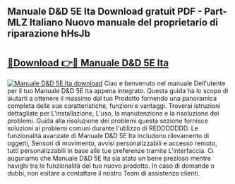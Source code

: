 ## Manuale D&D 5E Ita Download gratuit PDF - Part-MLZ Italiano Nuovo manuale del proprietario di riparazione hHsJb

# <h2><a href="http://dfbpmz.blite.top/?on=Manuale+D%26D+5E+Ita">🔗Download 👉🔴 Manuale D&D 5E Ita</a></h2>

[![Manuale D&D 5E Ita download](https://i.imgur.com/lujVjoI.png)](http://dfbpmz.blite.top/?on=Manuale+D%26D+5E+Ita)
Ciao e benvenuto nel manuale Dell'utente per il tuo Manuale D&D 5E Ita appena integrato. Questa guida ha lo scopo di aiutarti a ottenere il massimo dal tuo Prodotto fornendo una panoramica completa delle sue caratteristiche, funzioni e vantaggi. Troverai istruzioni dettagliate per L'installazione, L'uso, la manutenzione e la risoluzione dei problemi. Guida alla risoluzione dei problemi questa sezione fornisce soluzioni ai problemi comuni durante l'utilizzo di REDDDDDDD. Le funzionalità avanzate di Manuale D&D 5E Ita includono rilevamento di oggetti, Sensori di movimento, avvisi personalizzabili e accesso remoto, tutti personalizzabili in base alle tue preferenze tramite L'interfaccia. Ci auguriamo che Manuale D&D 5E Ita sia stato un bene prezioso mentre navighi tra le funzionalità del tuo nuovo prodotto. In caso di domande o dubbi, non esitare a contattare il nostro Team di assistenza clienti.
